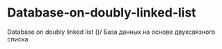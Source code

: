 # Database-on-doubly-linked-list
Database on doubly linked list ()/ База данных на основе двухсвязного списка

